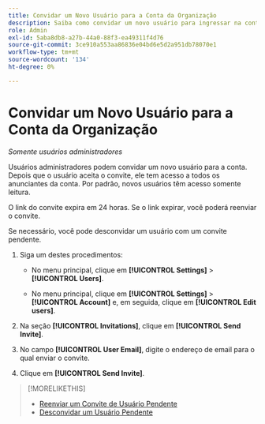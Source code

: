 ```yaml
---
title: Convidar um Novo Usuário para a Conta da Organização
description: Saiba como convidar um novo usuário para ingressar na conta.
role: Admin
exl-id: 5aba8db8-a27b-44a0-88f3-ea49311f4d76
source-git-commit: 3ce910a553aa86836e04bd6e5d2a951db78070e1
workflow-type: tm+mt
source-wordcount: '134'
ht-degree: 0%

---
```


# Convidar um Novo Usuário para a Conta da Organização

*Somente usuários administradores*

Usuários administradores podem convidar um novo usuário para a conta. Depois que o usuário aceita o convite, ele tem acesso a todos os anunciantes da conta. Por padrão, novos usuários têm acesso somente leitura.

O link do convite expira em 24 horas. Se o link expirar, você poderá reenviar o convite.

Se necessário, você pode desconvidar um usuário com um convite pendente.

1. Siga um destes procedimentos:

   * No menu principal, clique em **[!UICONTROL Settings]** > **[!UICONTROL Users]**.

   * No menu principal, clique em **[!UICONTROL Settings]** > **[!UICONTROL Account]** e, em seguida, clique em **[!UICONTROL Edit users]**.

1. Na seção **[!UICONTROL Invitations]**, clique em **[!UICONTROL Send Invite]**.

1. No campo **[!UICONTROL User Email]**, digite o endereço de email para o qual enviar o convite.

1. Clique em **[!UICONTROL Send Invite]**.

>[!MORELIKETHIS]
>
>* [Reenviar um Convite de Usuário Pendente](user-resend-invite.md)
>* [Desconvidar um Usuário Pendente](user-uninvite.md)

<!-- >* [Edit User Permissions or Delete a User](user-edit.md) -->
